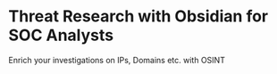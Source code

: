 # Threat Research with Obsidian for SOC Analysts
 Enrich your investigations on IPs, Domains etc. with OSINT
